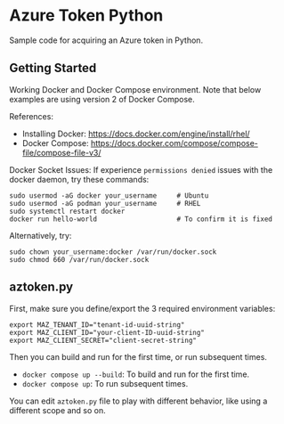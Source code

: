 # Azure Token Python
Sample code for acquiring an Azure token in Python.


## Getting Started
Working Docker and Docker Compose environment. Note that below examples are using version 2 of Docker Compose.

References:
  - Installing Docker: <https://docs.docker.com/engine/install/rhel/>
  - Docker Compose: <https://docs.docker.com/compose/compose-file/compose-file-v3/>

Docker Socket Issues:
If experience `permissions denied` issues with the docker daemon, try these commands: 

```
sudo usermod -aG docker your_username     # Ubuntu
sudo usermod -aG podman your_username     # RHEL
sudo systemctl restart docker
docker run hello-world                    # To confirm it is fixed
```

Alternatively, try:
```
sudo chown your_username:docker /var/run/docker.sock
sudo chmod 660 /var/run/docker.sock
```


## aztoken.py
First, make sure you define/export the 3 required environment variables: 

```
export MAZ_TENANT_ID="tenant-id-uuid-string"
export MAZ_CLIENT_ID="your-client-ID-uuid-string"
export MAZ_CLIENT_SECRET="client-secret-string"
```

Then you can build and run for the first time, or run subsequent times.

- `docker compose up --build`: To build and run for the first time.
- `docker compose up`: To run subsequent times.

You can edit `aztoken.py` file to play with different behavior, like using a different scope and so on.


